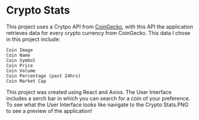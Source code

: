 # Crypto Stats

This project uses a Crytpo API from [CoinGecko](https://www.coingecko.com/), with this API the application retrieves data for every crypto currency from CoinGecko. 
This data I chose in this project include: 
```
Coin Image
Coin Name
Coin Symbol
Coin Price
Coin Volume
Coin Percentage (past 24hrs)
Coin Market Cap
```
This project was created using React and Axios.
The User Interface includes a serch bar in which you can search for a coin of your preference.
To see what the User Interface looks like navigate to the Crypto Stats.PNG to see a preview of the application!
